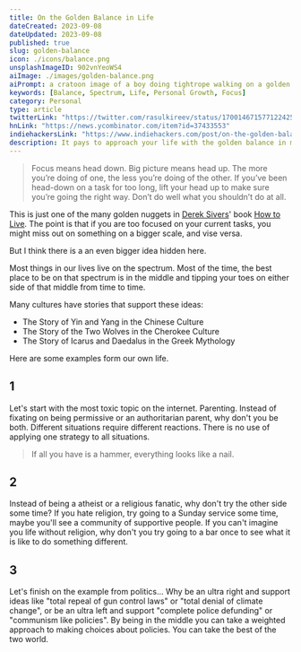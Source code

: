 ```yaml
---
title: On the Golden Balance in Life
dateCreated: 2023-09-08
dateUpdated: 2023-09-08
published: true
slug: golden-balance
icon: ./icons/balance.png
unsplashImageID: 902vnYeoWS4
aiImage: ./images/golden-balance.png
aiPrompt: a cratoon image of a boy doing tightrope walking on a golden rope between to scyscrapers overlooking a street with many angry people view from above --v 5.2 --ar 2:1
keywords: [Balance, Spectrum, Life, Personal Growth, Focus]
category: Personal
type: article
twitterLink: "https://twitter.com/rasulkireev/status/1700146715771224255"
hnLink: "https://news.ycombinator.com/item?id=37433553"
indiehackersLink: "https://www.indiehackers.com/post/on-the-golden-balance-in-life-053072ff37"
description: It pays to approach your life with the golden balance in mind.
---
```



> Focus means head down. Big picture means head up. The more you’re doing of one, the less you’re doing of the other. If you’ve been head-down on a task for too long, lift your head up to make sure you’re going the right way. Don’t do well what you shouldn’t do at all.

This is just one of the many golden nuggets in [Derek Sivers](https://sive.rs)' book [How to Live](https://sive.rs/h). The point is that if you are too focused on your current tasks, you might miss out on something on a bigger scale, and vise versa.

But I think there is a an even bigger idea hidden here.

Most things in our lives live on the spectrum. Most of the time, the best place to be on that spectrum is in the middle and tipping your toes on either side of that middle from time to time.

Many cultures have stories that support these ideas:
- The Story of Yin and Yang in the Chinese Culture
- The Story of the Two Wolves in the Cherokee Culture
- The Story of Icarus and Daedalus in the Greek Mythology

Here are some examples form our own life.

## 1
Let's start with the most toxic topic on the internet. Parenting. Instead of fixating on being permissive or an authoritarian parent, why don't you be both. Different situations require different reactions. There is no use of applying one strategy to all situations.

> If all you have is a hammer, everything looks like a nail.

## 2
Instead of being a atheist or a religious fanatic, why don't try the other side some time? If you hate religion, try going to a Sunday service some time, maybe you'll see a community of supportive people. If you can't imagine you life without religion, why don't you try going to a bar once to see what it is like to do something different.

## 3
Let's finish on the example from politics... Why be an ultra right and support ideas like "total repeal of gun control laws" or "total denial of climate change", or be an ultra left and support "complete police defunding" or "communism like policies". By being in the middle you can take a weighted approach to making choices about policies. You can take the best of the two world.
